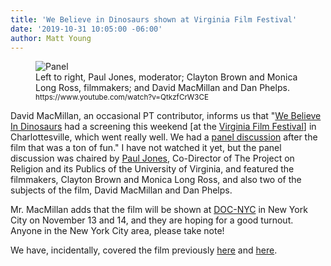 ```yaml
---
title: 'We Believe in Dinosaurs shown at Virginia Film Festival'
date: '2019-10-31 10:05:00 -06:00'
author: Matt Young
---
```

<figure>
<img src="/PT/uploads/2019/Virginia_Film_Festival_600.jpg" alt="Panel"/>
<figcaption>Left to right, Paul Jones, moderator; Clayton Brown and Monica Long Ross, filmmakers; and David MacMillan and Dan Phelps. <small>https://www.youtube.com/watch?v=QtkzfCrW3CE</small>
</figcaption>
</figure>



David MacMillan, an occasional PT contributor, informs us that "<a href="https://www.webelieveindinosaurs.net/">We Believe In Dinosaurs</a> had a screening this weekend [at the <a href="https://virginiafilmfestival.org/">Virginia Film Festival</a>] in Charlottesville, which went really well. We had a <a href="https://youtu.be/QtkzfCrW3CE">panel discussion</a> after the film that was a ton of fun." I have not watched it yet, but the panel discussion was chaired by <a href="https://religiousstudies.as.virginia.edu/faculty/profile/pdj5c">Paul Jones</a>, Co-Director of The Project on Religion and its Publics of the University of Virginia, and featured the filmmakers, Clayton Brown and Monica Long Ross, and also two of the subjects of the film, David MacMillan and Dan Phelps.

Mr. MacMillan adds that the film will be shown at  <a href="https://www.docnyc.net/">DOC-NYC</a> in New York City on November 13 and 14, and  they are hoping for a good turnout.  Anyone in the New York City area, please take note! 

We have, incidentally, covered the film previously <a href="https://pandasthumb.org/archives/2016/12/we-believe-in-dinosaurs.html">here</a> and <a href="https://pandasthumb.org/archives/2019/03/we-believe-in-dinosaurs.html">here</a>.
